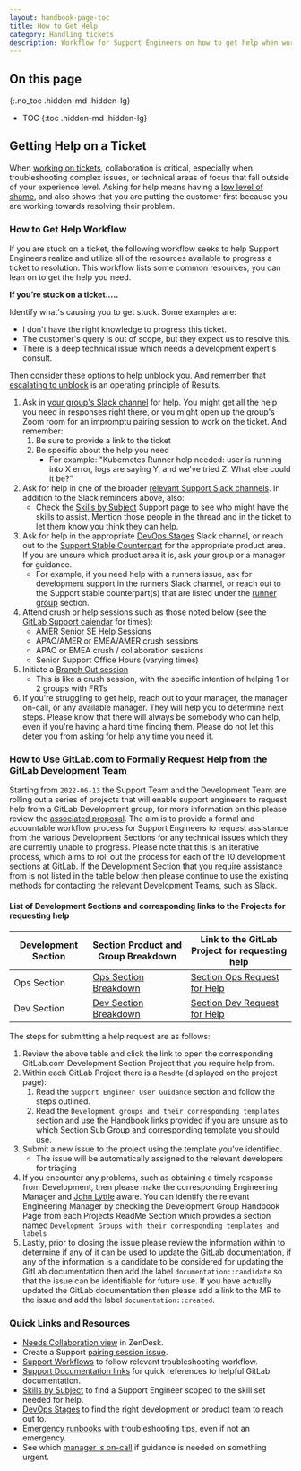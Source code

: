 ```yaml
---
layout: handbook-page-toc
title: How to Get Help
category: Handling tickets
description: Workflow for Support Engineers on how to get help when working on a ticket. 
---
```


## On this page
{:.no_toc .hidden-md .hidden-lg}

- TOC
{:toc .hidden-md .hidden-lg}

## Getting Help on a Ticket

When [working on tickets](https://about.gitlab.com/handbook/support/workflows/working-on-tickets.html), collaboration is critical, especially when troubleshooting complex issues, or technical areas of focus that fall outside of your experience level. Asking for help means having a [low level of shame](https://about.gitlab.com/handbook/values/#low-level-of-shame), and also shows that you are putting the customer first because you are working towards resolving their problem.

### How to Get Help Workflow

If you are stuck on a ticket, the following workflow seeks to help Support Engineers realize and utilize all of the resources available to progress a ticket to resolution. This workflow lists some common resources, you can lean on to get the help you need. 

**If you’re stuck on a ticket…..**

Identify what's causing you to get stuck. Some examples are:

* I don't have the right knowledge to progress this ticket.
* The customer's query is out of scope, but they expect us to resolve this.
* There is a deep technical issue which needs a development expert's consult.

Then consider these options to help unblock you. And remember that
[escalating to unblock](https://about.gitlab.com/handbook/values/#escalate-to-unblock)
is an operating principle of Results.

1. Ask in [your group's Slack channel](/handbook/support/support-global-groups/#slack) for help. You might get all the help you
   need in responses right there, or you might open up the group's Zoom room
   for an impromptu pairing session to work on the ticket. And remember:
   1. Be sure to provide a link to the ticket
   1. Be specific about the help you need
      - For example: "Kubernetes Runner help needed: user is running into X
        error, logs are saying Y, and we've tried Z. What else could it be?"
2. Ask for help in one of the broader
   [relevant Support Slack channels](https://about.gitlab.com/handbook/support/#slack).
   In addition to the Slack reminders above, also:
   - Check the [Skills by Subject](https://gitlab-com.gitlab.io/support/team/skills-by-subject.html)
     Support page to see who might have the skills to assist. Mention those
     people in the thread and in the ticket to let them know you think they
     can help.
3. Ask for help in the appropriate [DevOps Stages](https://about.gitlab.com/handbook/product/categories/#devops-stages) Slack channel,
   or reach out to the [Support Stable Counterpart](../support-stable-counterparts.html)
   for the appropriate product area. If you are unsure which product area it is,
   ask your group or a manager for guidance.
   - For example, if you need help with a runners issue, ask for development
     support in the runners Slack channel, or reach out to the Support stable
     counterpart(s) that are listed under the
     [runner group](https://about.gitlab.com/handbook/product/categories/#runner-group)
     section.
4. Attend crush or help sessions such as those noted below (see the [GitLab Support calendar](https://calendar.google.com/calendar/u/0?cid=Z2l0bGFiLmNvbV85YnMxNTllaHJjNXRxZ2x1cjg4ZGpiZDUxa0Bncm91cC5jYWxlbmRhci5nb29nbGUuY29t) for times):
    - AMER Senior SE Help Sessions
    - APAC/AMER or EMEA/AMER crush sessions
    - APAC or EMEA crush / collaboration sessions
    - Senior Support Office Hours (varying times)
5. Initiate a [Branch Out session](/handbook/support/support-global-groups/branch-out-sessions.html)
   - This is like a crush session, with the specific intention of helping 1 or 2
     groups with FRTs
6. If you're struggling to get help, reach out to your manager, the manager
   on-call, or any available manager. They will help you to determine next steps.
   Please know that there will always be somebody who can help, even if you're
   having a hard time finding them. Please do not let this deter you from
   asking for help any time you need it.

### How to Use GitLab.com to Formally Request Help from the GitLab Development Team

Starting from `2022-06-13` the Support Team and the Development Team are rolling out a series of projects that will enable support engineers to request help from a GitLab Development group, for more information on this please review the [associated proposal](https://gitlab.com/gitlab-com/support/support-team-meta/-/issues/4023). The aim is to provide a formal and accountable workflow process for Support Engineers to request assistance from the various Development Sections for any technical issues which they are currently unable to progress.  Please note that this is an iterative process, which aims to roll out the process for each of the 10 development sections at GitLab. If the Development Section that you require assistance from is not listed in the table below then please continue to use the existing methods for contacting the relevant Development Teams, such as Slack. 

#### List of Development Sections and corresponding links to the Projects for requesting help

| Development Section | Section Product and Group Breakdown | Link to the GitLab Project for requesting help | 
| ----------- | -------------- | -------- | 
| Ops Section | [Ops Section Breakdown](https://about.gitlab.com/handbook/product/categories/#ops-section)| [Section Ops Request for Help](https://gitlab.com/gitlab-com/ops-sub-department/section-ops-request-for-help/) | 
| Dev Section | [Dev Section Breakdown](https://about.gitlab.com/handbook/product/categories/#dev-section) | [Section Dev Request for Help](https://gitlab.com/gitlab-com/dev-sub-department/section-dev-request-for-help/) | 

The steps for submitting a help request are as follows:

1. Review the above table and click the link to open the corresponding GitLab.com Development Section Project that you require help from.
1. Within each GitLab Project there is a `ReadMe` (displayed on the project page):
   1. Read the `Support Engineer User Guidance` section and follow the steps outlined.
   2. Read the `Development groups and their corresponding templates` section and use the Handbook links provided if you are unsure as to which Section Sub Group and corresponding template you should use.
1. Submit a new issue to the project using the template you've identified.
   - The issue will be automatically assigned to the relevant developers for triaging
1. If you encounter any problems, such as obtaining a timely response from Development, then please make the corresponding Engineering Manager and [John Lyttle](https://gitlab.com/jlyttle) aware. You can identify the relevant Engineering Manager by checking the Development Group Handbook Page from each Projects ReadMe Section which provides a section named `Development Groups with their corresponding templates and labels`
1. Lastly, prior to closing the issue please review the information within to determine if any of it can be used to update the GitLab documentation, if any of the information is a candidate to be considered for updating the GitLab documentation then add the label `documentation::candidate` so that the issue can be identifiable for future use. If you have actually updated the GitLab documentation then please add a link to the MR to the issue and add the label `documentation::created`.


### Quick Links and Resources
- [Needs Collaboration view](https://gitlab.zendesk.com/agent/filters/360080204660) in ZenDesk.
- Create a Support [pairing session issue](https://gitlab.com/gitlab-com/support/support-pairing).
- [Support Workflows](https://about.gitlab.com/handbook/support/workflows/) to follow relevant troubleshooting workflow.
- [Support Documentation links](https://about.gitlab.com/handbook/support/#documentation) for quick references to helpful GitLab documentation.
- [Skills by Subject](https://gitlab-com.gitlab.io/support/team/skills-by-subject.html) to find a Support Engineer scoped to the skill set needed for help.
- [DevOps Stages](https://about.gitlab.com/handbook/product/categories/#devops-stages) to find the right development or product team to reach out to.
- [Emergency runbooks](https://gitlab.com/gitlab-com/support/emergency-runbook/-/tree/master/.gitlab/issue_templates) with troubleshooting tips, even if not an emergency.
- See which [manager is on-call](https://gitlab.pagerduty.com/escalation_policies#PGNLUZ1) if guidance is needed on something urgent.
